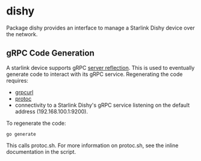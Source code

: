 # dishy

Package dishy provides an interface to manage a Starlink Dishy device over the network.

## gRPC Code Generation

A starlink device supports gRPC [server reflection][reflection].
This is used to eventually generate code to interact with its gRPC service.
Regenerating the code requires:

- [grpcurl][grpcurl]
- [protoc][protoc]
- connectivity to a Starlink Dishy's gRPC service listening on the default address (192.168.100.1:9200).

To regenerate the code:

	go generate

This calls protoc.sh. For more information on protoc.sh, see the inline documentation in the script.

[grpcurl]: https://pkg.go.dev/github.com/fullstorydev/grpcurl
[protoc]: https://grpc.io/docs/protoc-installation/
[reflection]: https://grpc.github.io/grpc/cpp/md_doc_server-reflection.html
